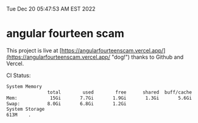 Tue Dec 20 05:47:53 AM EST 2022

# angular fourteen scam


This project is live at [https://angularfourteenscam.vercel.app/](https://angularfourteenscam.vercel.app/ "dog!") thanks to Github and Vercel.

CI Status: 

```bash
System Memory
               total        used        free      shared  buff/cache   available
Mem:            15Gi       7.7Gi       1.9Gi       1.3Gi       5.6Gi       5.8Gi
Swap:          8.0Gi       6.8Gi       1.2Gi
System Storage
613M	.
```
